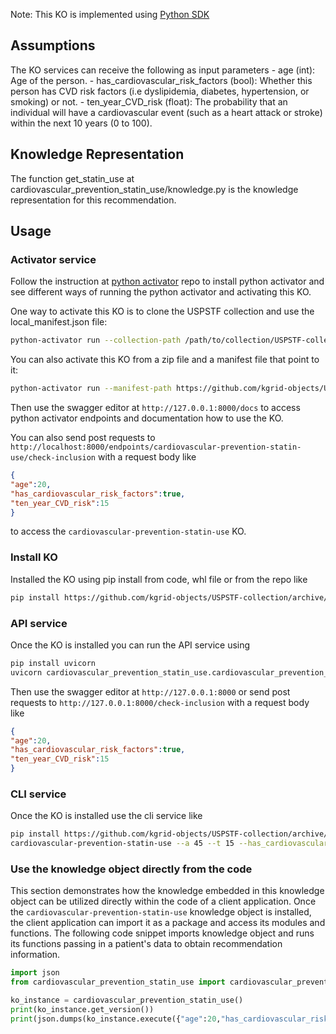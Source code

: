 Note: This KO is implemented using [Python SDK](https://github.com/kgrid/python-sdk)

## Assumptions
The KO services can receive the following as input parameters
    - age (int): Age of the person.
    - has_cardiovascular_risk_factors (bool): Whether this person has CVD risk factors (i.e dyslipidemia, diabetes, hypertension, or smoking) or not.
    - ten_year_CVD_risk (float): The probability that an individual will have a cardiovascular event (such as a heart attack or stroke) within the next 10 years (0 to 100).

## Knowledge Representation
The function get_statin_use at cardiovascular_prevention_statin_use/knowledge.py is the knowledge representation for this recommendation.

## Usage
### Activator service
Follow the instruction at [python activator](https://github.com/kgrid/python-activator/blob/main/README.md) repo to install python activator and see different ways of running the python activator and activating this KO.

One way to activate this KO is to clone the USPSTF collection and use the local_manifest.json file: 
```bash
python-activator run --collection-path /path/to/collection/USPSTF-collection
```

You can also activate this KO from a zip file and a manifest file that point to it:
```bash
python-activator run --manifest-path https://github.com/kgrid-objects/USPSTF-collection/releases/download/1.0/manifest.json
```

Then use the swagger editor at `http://127.0.0.1:8000/docs` to access python activator endpoints and documentation how to use the KO.

You can also send post requests to `http://localhost:8000/endpoints/cardiovascular-prevention-statin-use/check-inclusion` with a request body like
```json
{
"age":20,
"has_cardiovascular_risk_factors":true,
"ten_year_CVD_risk":15
}
```
to access the `cardiovascular-prevention-statin-use` KO.

### Install KO
Installed the KO using pip install from code, whl file or from the repo like
```bash
pip install https://github.com/kgrid-objects/USPSTF-collection/archive/refs/heads/testSDK.zip#subdirectory=cardiovascular-prevention-statin-use
```
### API service
Once the KO is installed you can run the API service using
```bash
pip install uvicorn 
uvicorn cardiovascular_prevention_statin_use.cardiovascular_prevention_statin_use:app
```

Then use the swagger editor at `http://127.0.0.1:8000` or send post requests to `http://127.0.0.1:8000/check-inclusion` with a request body like
```json
{
"age":20,
"has_cardiovascular_risk_factors":true,
"ten_year_CVD_risk":15
}
``` 

### CLI service
Once the KO is installed use the cli service like
```bash
pip install https://github.com/kgrid-objects/USPSTF-collection/archive/refs/heads/testSDK.zip#subdirectory=cardiovascular-prevention-statin-use
cardiovascular-prevention-statin-use --a 45 --t 15 --has_cardiovascular_risk_factors 
```
### Use the knowledge object directly from the code
This section demonstrates how the knowledge embedded in this knowledge object can be utilized directly within the code of a client application. Once the `cardiovascular-prevention-statin-use` knowledge object is installed, the client application can import it as a package and access its modules and functions. The following code snippet imports knowledge object and runs its functions passing in a patient's data to obtain recommendation information.

```python
import json
from cardiovascular_prevention_statin_use import cardiovascular_prevention_statin_use

ko_instance = cardiovascular_prevention_statin_use()
print(ko_instance.get_version())
print(json.dumps(ko_instance.execute({"age":20,"has_cardiovascular_risk_factors":True, "ten_year_CVD_risk": 5}), indent=4))
```